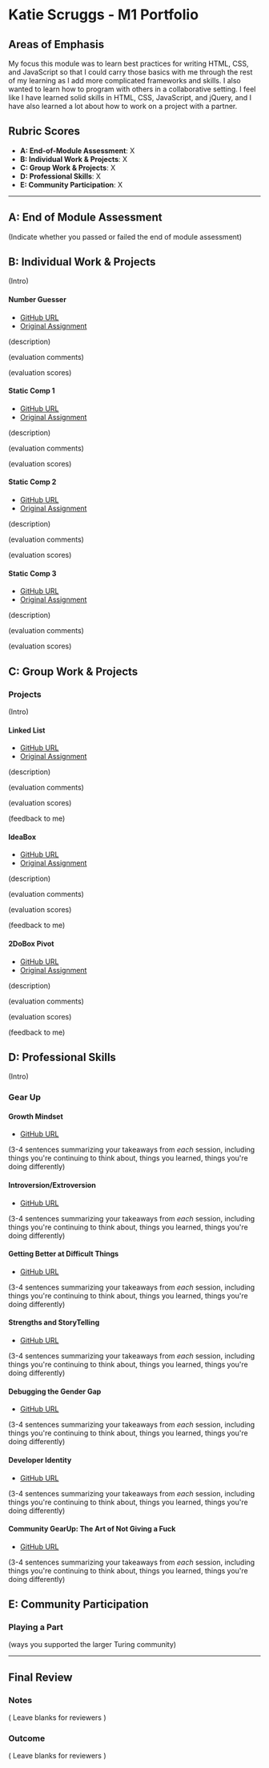 # Katie Scruggs - M1 Portfolio

## Areas of Emphasis

My focus this module was to learn best practices for writing HTML, CSS, and JavaScript so that I could carry those basics with me through the rest of my learning as I add more complicated frameworks and skills. I also wanted to learn how to program with others in a collaborative setting. I feel like I have learned solid skills in HTML, CSS, JavaScript, and jQuery, and I have also learned a lot about how to work on a project with a partner.

## Rubric Scores

* **A: End-of-Module Assessment**: X
* **B: Individual Work & Projects**: X
* **C: Group Work & Projects**: X
* **D: Professional Skills**: X
* **E: Community Participation**: X

-----------------------

## A: End of Module Assessment

(Indicate whether you passed or failed the end of module assessment)


## B: Individual Work & Projects

(Intro)

#### Number Guesser

* [GitHub URL]()
* [Original Assignment](http://frontend.turing.io/projects/number-guesser.html)

(description)

(evaluation comments)

(evaluation scores)


#### Static Comp 1

* [GitHub URL]()
* [Original Assignment]()

(description)

(evaluation comments)

(evaluation scores)


#### Static Comp 2

* [GitHub URL]()
* [Original Assignment]()

(description)

(evaluation comments)

(evaluation scores)


#### Static Comp 3

* [GitHub URL]()
* [Original Assignment]()

(description)

(evaluation comments)

(evaluation scores)

## C: Group Work & Projects

### Projects

(Intro)

#### Linked List

* [GitHub URL]()
* [Original Assignment]()

(description)

(evaluation comments)

(evaluation scores)

(feedback to me)

#### IdeaBox

* [GitHub URL]()
* [Original Assignment]()

(description)

(evaluation comments)

(evaluation scores)

(feedback to me)

#### 2DoBox Pivot

* [GitHub URL]()
* [Original Assignment]()

(description)

(evaluation comments)

(evaluation scores)

(feedback to me)

## D: Professional Skills
(Intro)

### Gear Up
#### Growth Mindset

* [GitHub URL]()

(3-4 sentences summarizing your takeaways from _each_ session, including things you're continuing to think about, things you learned, things you're doing differently)

#### Introversion/Extroversion
* [GitHub URL]()

(3-4 sentences summarizing your takeaways from _each_ session, including things you're continuing to think about, things you learned, things you're doing differently)

#### Getting Better at Difficult Things
* [GitHub URL]()

(3-4 sentences summarizing your takeaways from _each_ session, including things you're continuing to think about, things you learned, things you're doing differently)

#### Strengths and StoryTelling
* [GitHub URL]()

(3-4 sentences summarizing your takeaways from _each_ session, including things you're continuing to think about, things you learned, things you're doing differently)

#### Debugging the Gender Gap
* [GitHub URL]()

(3-4 sentences summarizing your takeaways from _each_ session, including things you're continuing to think about, things you learned, things you're doing differently)

#### Developer Identity
* [GitHub URL]()

(3-4 sentences summarizing your takeaways from _each_ session, including things you're continuing to think about, things you learned, things you're doing differently)

#### Community GearUp: The Art of Not Giving a Fuck
* [GitHub URL]()

(3-4 sentences summarizing your takeaways from _each_ session, including things you're continuing to think about, things you learned, things you're doing differently)

## E: Community Participation

### Playing a Part

(ways you supported the larger Turing community)

------------------

## Final Review

### Notes

( Leave blanks for reviewers )

### Outcome

( Leave blanks for reviewers )
